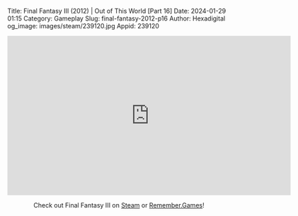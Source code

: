 Title: Final Fantasy III (2012) | Out of This World [Part 16]
Date: 2024-01-29 01:15
Category: Gameplay
Slug: final-fantasy-2012-p16
Author: Hexadigital
og_image: images/steam/239120.jpg
Appid: 239120

<center><iframe src="https://www.youtube.com/embed/9g5w3MkocqU?feature=oembed" allow="accelerometer; autoplay; encrypted-media; gyroscope; picture-in-picture" width="640" height="360" frameborder="0"></iframe>

Check out Final Fantasy III on [Steam](https://store.steampowered.com/app/239120/?curator_clanid=34633900) or [Remember.Games](https://remember.games/game/1072/final-fantasy-iii/)!</center>